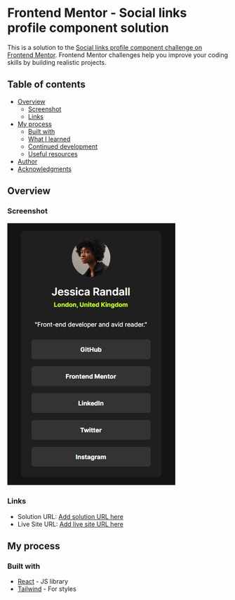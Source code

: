 # Frontend Mentor - Social links profile component solution

This is a solution to the [Social links profile component challenge on Frontend Mentor](https://www.frontendmentor.io/challenges/social-links-profile-UG32l9m6dQ/hub). Frontend Mentor challenges help you improve your coding skills by building realistic projects.

## Table of contents

- [Overview](#overview)
  - [Screenshot](#screenshot)
  - [Links](#links)
- [My process](#my-process)
  - [Built with](#built-with)
  - [What I learned](#what-i-learned)
  - [Continued development](#continued-development)
  - [Useful resources](#useful-resources)
- [Author](#author)
- [Acknowledgments](#acknowledgments)

## Overview

### Screenshot

![](./screenshot.PNG)

### Links

- Solution URL: [Add solution URL here](https://github.com/mehdias63/Social-Links-Profile)
- Live Site URL: [Add live site URL here](https://social-links-profile-jade.vercel.app/)

## My process

### Built with

- [React](https://reactjs.org/) - JS library
- [Tailwind](https://tailwindcss.com/) - For styles

